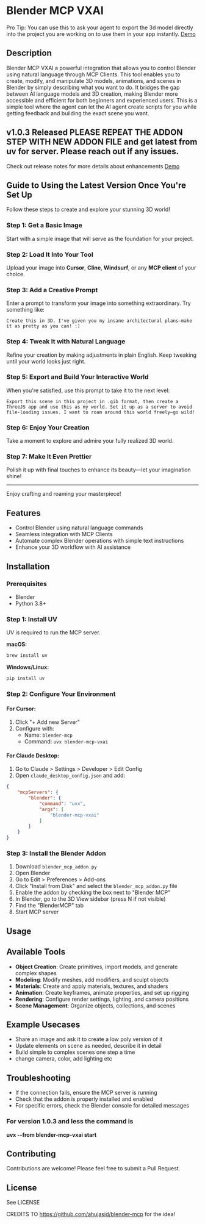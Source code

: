# Blender MCP VXAI 

Pro Tip: You can use this to ask your agent to export the 3d model directly into the project you are working on to use them in your app instantly. [Demo](https://youtu.be/sHRI0nPan20?feature=shared)
## Description

Blender MCP VXAI a powerful integration that allows you to control Blender using natural language through MCP Clients. This tool enables you to create, modify, and manipulate 3D models, animations, and scenes in Blender by simply describing what you want to do. It bridges the gap between AI language models and 3D creation, making Blender more accessible and efficient for both beginners and experienced users. This is a simple tool where the agent can let the AI agent create scripts for you while getting feedback and building the exact scene you want.

## v1.0.3 Released PLEASE REPEAT THE ADDON STEP WITH NEW ADDON FILE and get latest from uv for server. Please reach out if any issues.
Check out release notes for more details about enhancements [Demo](https://youtu.be/3e3h6rN194I?si=E7cuDKhsHK0mcRsO)


## Guide to Using the Latest Version Once You're Set Up

Follow these steps to create and explore your stunning 3D world!

### Step 1: Get a Basic Image
Start with a simple image that will serve as the foundation for your project.

### Step 2: Load It Into Your Tool
Upload your image into **Cursor**, **Cline**, **Windsurf**, or any **MCP client** of your choice.

### Step 3: Add a Creative Prompt
Enter a prompt to transform your image into something extraordinary. Try something like:

```plaintext
Create this in 3D. I've given you my insane architectural plans—make it as pretty as you can! :)
```

### Step 4: Tweak It with Natural Language
Refine your creation by making adjustments in plain English. Keep tweaking until your world looks just right.

### Step 5: Export and Build Your Interactive World
When you're satisfied, use this prompt to take it to the next level:

```plaintext
Export this scene in this project in .gib format, then create a ThreeJS app and use this as my world. Set it up as a server to avoid file-loading issues. I want to roam around this world freely—go wild!
```

### Step 6: Enjoy Your Creation
Take a moment to explore and admire your fully realized 3D world.

### Step 7: Make It Even Prettier
Polish it up with final touches to enhance its beauty—let your imagination shine!

---

Enjoy crafting and roaming your masterpiece!



## Features

- Control Blender using natural language commands
- Seamless integration with MCP Clients
- Automate complex Blender operations with simple text instructions
- Enhance your 3D workflow with AI assistance

## Installation

### Prerequisites

- Blender 
- Python 3.8+

### Step 1: Install UV

UV is required to run the MCP server.

**macOS:**
```bash
brew install uv
```

**Windows/Linux:**
```bash
pip install uv
```

### Step 2: Configure Your Environment

#### For Cursor:
1. Click "+ Add new Server"
2. Configure with:
   - Name: `blender-mcp`
   - Command: `uvx blender-mcp-vxai`

#### For Claude Desktop:
1. Go to Claude > Settings > Developer > Edit Config
2. Open `claude_desktop_config.json` and add:
```json
{
    "mcpServers": {
        "blender": {
            "command": "uvx",
            "args": [
                "blender-mcp-vxai"
            ]
        }
    }
}
```

### Step 3: Install the Blender Addon

1. Download `blender_mcp_addon.py`
2. Open Blender
3. Go to Edit > Preferences > Add-ons
4. Click "Install from Disk" and select the `blender_mcp_addon.py` file
5. Enable the addon by checking the box next to "Blender MCP"
6. In Blender, go to the 3D View sidebar (press N if not visible)
7. Find the "BlenderMCP" tab
8. Start MCP server



## Usage


## Available Tools

- **Object Creation**: Create primitives, import models, and generate complex shapes
- **Modeling**: Modify meshes, add modifiers, and sculpt objects
- **Materials**: Create and apply materials, textures, and shaders
- **Animation**: Create keyframes, animate properties, and set up rigging
- **Rendering**: Configure render settings, lighting, and camera positions
- **Scene Management**: Organize objects, collections, and scenes

## Example Usecases
- Share an image and ask it to create a low poly version of it
- Update elements on scene as needed, describe it in detail
- Build simple to complex scenes one step a time
- change camera, color, add lighting etc


## Troubleshooting

- If the connection fails, ensure the MCP server is running
- Check that the addon is properly installed and enabled
- For specific errors, check the Blender console for detailed messages

### For version 1.0.3 and less the command is

**uvx --from blender-mcp-vxai start**



## Contributing

Contributions are welcome! Please feel free to submit a Pull Request.

## License

See LICENSE


CREDITS TO https://github.com/ahujasid/blender-mcp for the idea!
